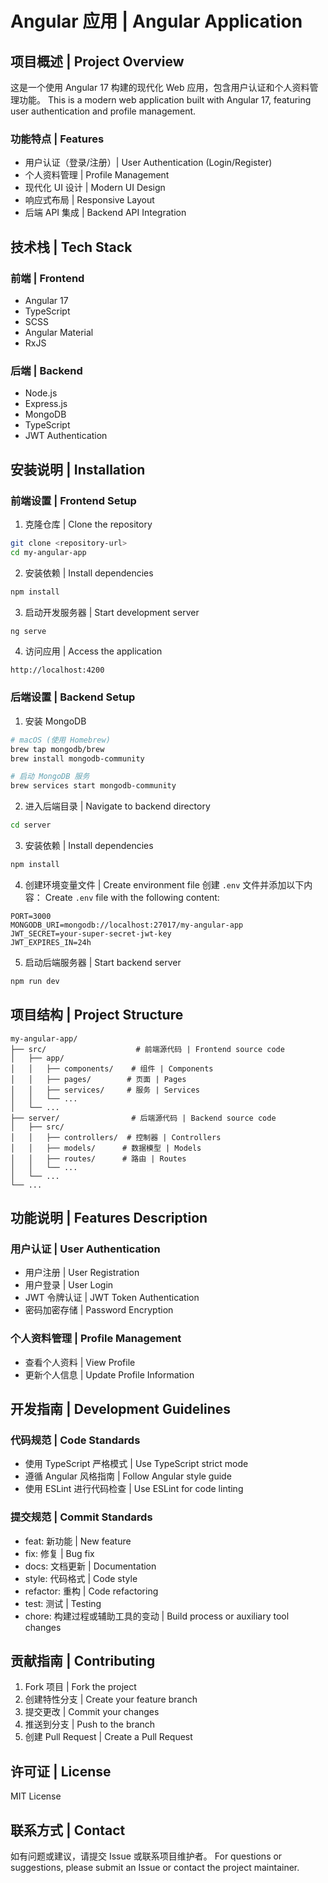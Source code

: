# Angular 应用 | Angular Application

## 项目概述 | Project Overview

这是一个使用 Angular 17 构建的现代化 Web 应用，包含用户认证和个人资料管理功能。
This is a modern web application built with Angular 17, featuring user authentication and profile management.

### 功能特点 | Features

- 用户认证（登录/注册）| User Authentication (Login/Register)
- 个人资料管理 | Profile Management
- 现代化 UI 设计 | Modern UI Design
- 响应式布局 | Responsive Layout
- 后端 API 集成 | Backend API Integration

## 技术栈 | Tech Stack

### 前端 | Frontend
- Angular 17
- TypeScript
- SCSS
- Angular Material
- RxJS

### 后端 | Backend
- Node.js
- Express.js
- MongoDB
- TypeScript
- JWT Authentication

## 安装说明 | Installation

### 前端设置 | Frontend Setup

1. 克隆仓库 | Clone the repository
```bash
git clone <repository-url>
cd my-angular-app
```

2. 安装依赖 | Install dependencies
```bash
npm install
```

3. 启动开发服务器 | Start development server
```bash
ng serve
```

4. 访问应用 | Access the application
```
http://localhost:4200
```

### 后端设置 | Backend Setup

1. 安装 MongoDB
```bash
# macOS (使用 Homebrew)
brew tap mongodb/brew
brew install mongodb-community

# 启动 MongoDB 服务
brew services start mongodb-community
```

2. 进入后端目录 | Navigate to backend directory
```bash
cd server
```

3. 安装依赖 | Install dependencies
```bash
npm install
```

4. 创建环境变量文件 | Create environment file
创建 `.env` 文件并添加以下内容：
Create `.env` file with the following content:
```
PORT=3000
MONGODB_URI=mongodb://localhost:27017/my-angular-app
JWT_SECRET=your-super-secret-jwt-key
JWT_EXPIRES_IN=24h
```

5. 启动后端服务器 | Start backend server
```bash
npm run dev
```

## 项目结构 | Project Structure

```
my-angular-app/
├── src/                    # 前端源代码 | Frontend source code
│   ├── app/
│   │   ├── components/    # 组件 | Components
│   │   ├── pages/        # 页面 | Pages
│   │   ├── services/     # 服务 | Services
│   │   └── ...
│   └── ...
├── server/                # 后端源代码 | Backend source code
│   ├── src/
│   │   ├── controllers/  # 控制器 | Controllers
│   │   ├── models/      # 数据模型 | Models
│   │   ├── routes/      # 路由 | Routes
│   │   └── ...
│   └── ...
└── ...
```

## 功能说明 | Features Description

### 用户认证 | User Authentication
- 用户注册 | User Registration
- 用户登录 | User Login
- JWT 令牌认证 | JWT Token Authentication
- 密码加密存储 | Password Encryption

### 个人资料管理 | Profile Management
- 查看个人资料 | View Profile
- 更新个人信息 | Update Profile Information

## 开发指南 | Development Guidelines

### 代码规范 | Code Standards
- 使用 TypeScript 严格模式 | Use TypeScript strict mode
- 遵循 Angular 风格指南 | Follow Angular style guide
- 使用 ESLint 进行代码检查 | Use ESLint for code linting

### 提交规范 | Commit Standards
- feat: 新功能 | New feature
- fix: 修复 | Bug fix
- docs: 文档更新 | Documentation
- style: 代码格式 | Code style
- refactor: 重构 | Code refactoring
- test: 测试 | Testing
- chore: 构建过程或辅助工具的变动 | Build process or auxiliary tool changes

## 贡献指南 | Contributing

1. Fork 项目 | Fork the project
2. 创建特性分支 | Create your feature branch
3. 提交更改 | Commit your changes
4. 推送到分支 | Push to the branch
5. 创建 Pull Request | Create a Pull Request

## 许可证 | License

MIT License

## 联系方式 | Contact

如有问题或建议，请提交 Issue 或联系项目维护者。
For questions or suggestions, please submit an Issue or contact the project maintainer.
